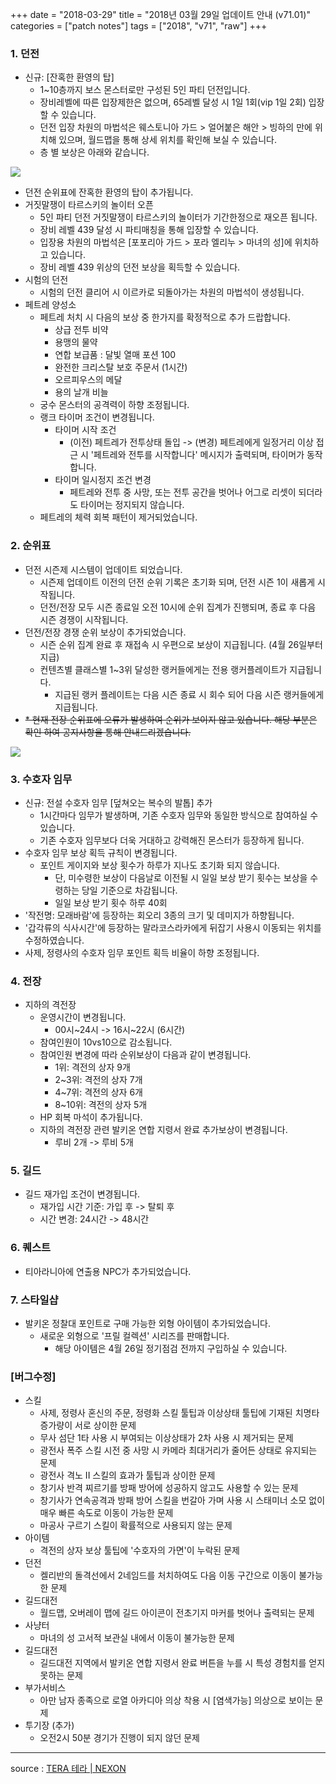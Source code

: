 +++
date = "2018-03-29"
title = "2018년 03월 29일 업데이트 안내 (v71.01)"
categories = ["patch notes"]
tags = ["2018", "v71", "raw"]
+++

### 1. 던전
- 신규: [잔혹한 환영의 탑]
  - 1~10층까지 보스 몬스터로만 구성된 5인 파티 던전입니다.
  - 장비레벨에 따른 입장제한은 없으며, 65레벨 달성 시 1일 1회(vip 1일 2회) 입장할 수 있습니다.
  - 던전 입장 차원의 마법석은 웨스토니아 가드 > 얼어붙은 해안 > 빙하의 만에 위치해 있으며, 월드맵을 통해 상세 위치를 확인해 보실 수 있습니다.
  - 층 별 보상은 아래와 같습니다.

![](https://seraphinush-gaming.github.io/mysterium/images/patch-notes/2018-03-29-1.png)

  - 던전 순위표에 잔혹한 환영의 탑이 추가됩니다.
- 거짓말쟁이 타르스키의 놀이터 오픈
  - 5인 파티 던전 거짓말쟁이 타르스키의 놀이터가 기간한정으로 재오픈 됩니다.
  - 장비 레벨 439 달성 시 파티매칭을 통해 입장할 수 있습니다.
  - 입장용 차원의 마법석은 [포포리아 가드 > 포라 엘리누 > 마녀의 성]에 위치하고 있습니다.
  - 장비 레벨 439 위상의 던전 보상을 획득할 수 있습니다.
- 시험의 던전
  - 시험의 던전 클리어 시 이르카로 되돌아가는 차원의 마법석이 생성됩니다.
- 페트레 양성소
  - 페트레 처치 시 다음의 보상 중 한가지를 확정적으로 추가 드랍합니다.
    - 상급 전투 비약
    - 용맹의 물약
    - 연합 보급품 : 달빛 열매 포션 100
    - 완전한 크리스탈 보호 주문서 (1시간)
    - 오르피우스의 메달
    - 용의 날개 비늘
  - 궁수 몬스터의 공격력이 하향 조정됩니다.
  - 랭크 타이머 조건이 변경됩니다.
    - 타이머 시작 조건
      - (이전) 페트레가 전투상태 돌입 -> (변경) 페트레에게 일정거리 이상 접근 시 '페트레와 전투를 시작합니다' 메시지가 출력되며, 타이머가 동작합니다.
    - 타이머 일시정지 조건 변경
      - 페트레와 전투 중 사망, 또는 전투 공간을 벗어나 어그로 리셋이 되더라도 타이머는 정지되지 않습니다.
  - 페트레의 체력 회복 패턴이 제거되었습니다.

### 2. 순위표
- 던전 시즌제 시스템이 업데이트 되었습니다.
  - 시즌제 업데이트 이전의 던전 순위 기록은 초기화 되며, 던전 시즌 1이 새롭게 시작됩니다.
  - 던전/전장 모두 시즌 종료일 오전 10시에 순위 집계가 진행되며, 종료 후 다음 시즌 경쟁이 시작됩니다.
- 던전/전장 경쟁 순위 보상이 추가되었습니다.
  - 시즌 순위 집계 완료 후 재접속 시 우편으로 보상이 지급됩니다. (4월 26일부터 지급)
  - 컨텐츠별 클래스별 1~3위 달성한 랭커들에게는 전용 랭커플레이트가 지급됩니다.
    - 지급된 랭커 플레이트는 다음 시즌 종료 시 회수 되어 다음 시즌 랭커들에게 지급됩니다.
- ~~* 현재 전장 순위표에 오류가 발생하여 순위가 보이지 않고 있습니다. 해당 부분은 확인 하여 공지사항을 통해 안내드리겠습니다.~~

![](https://seraphinush-gaming.github.io/mysterium/images/patch-notes/2018-03-29-2.png)

### 3. 수호자 임무
- 신규: 전설 수호자 임무 [덮쳐오는 복수의 발톱] 추가
  - 1시간마다 임무가 발생하며, 기존 수호자 임무와 동일한 방식으로 참여하실 수 있습니다.
  - 기존 수호자 임무보다 더욱 거대하고 강력해진 몬스터가 등장하게 됩니다.
- 수호자 임무 보상 획득 규칙이 변경됩니다.
  - 포인트 게이지와 보상 횟수가 하루가 지나도 초기화 되지 않습니다.
    - 단, 미수령한 보상이 다음날로 이전될 시 일일 보상 받기 횟수는 보상을 수령하는 당일 기준으로 차감됩니다.
    - 일일 보상 받기 횟수 하루 40회
- '작전명: 모래바람'에 등장하는 회오리 3종의 크기 및 데미지가 하향됩니다.
- '갑각류의 식사시간'에 등장하는 말라코스라카에게 뒤잡기 사용시 이동되는 위치를 수정하였습니다.
- 사제, 정령사의 수호자 임무 포인트 획득 비율이 하향 조정됩니다.

### 4. 전장
- 지하의 격전장
  - 운영시간이 변경됩니다.
    - 00시~24시 -> 16시~22시 (6시간)
  - 참여인원이 10vs10으로 감소됩니다.
  - 참여인원 변경에 따라 순위보상이 다음과 같이 변경됩니다.
    - 1위: 격전의 상자 9개
    - 2~3위: 격전의 상자 7개
    - 4~7위: 격전의 상자 6개
    - 8~10위: 격전의 상자 5개
  - HP 회복 마석이 추가됩니다.
  - 지하의 격전장 관련 발키온 연합 지령서 완료 추가보상이 변경됩니다.
    - 루비 2개 -> 루비 5개

### 5. 길드
- 길드 재가입 조건이 변경됩니다.
  - 재가입 시간 기준: 가입 후 -> 탈퇴 후
  - 시간 변경: 24시간 -> 48시간

### 6. 퀘스트
- 티아라니아에 연출용 NPC가 추가되었습니다.

### 7. 스타일샵
- 발키온 정찰대 포인트로 구매 가능한 외형 아이템이 추가되었습니다.
  - 새로운 외형으로 '프릴 컬렉션' 시리즈를 판매합니다.
    - 해당 아이템은 4월 26일 정기점검 전까지 구입하실 수 있습니다.

### [버그수정]
- 스킬
  - 사제, 정령사 혼신의 주문, 정령화 스킬 툴팁과 이상상태 툴팁에 기재된 치명타 증가량이 서로 상이한 문제
  - 무사 섬단 1타 사용 시 부여되는 이상상태가 2차 사용 시 제거되는 문제
  - 광전사 폭주 스킬 시전 중 사망 시 카메라 최대거리가 줄어든 상태로 유지되는 문제
  - 광전사 격노 II 스킬의 효과가 툴팁과 상이한 문제
  - 창기사 반격 찌르기를 방패 방어에 성공하지 않고도 사용할 수 있는 문제
  - 창기사가 연속공격과 방패 방어 스킬을 번갈아 가며 사용 시 스태미너 소모 없이 매우 빠른 속도로 이동이 가능한 문제
  - 마공사 구르기 스킬이 확률적으로 사용되지 않는 문제
- 아이템
  - 격전의 상자 보상 툴팁에 '수호자의 가면'이 누락된 문제
- 던전
  - 켈리반의 돌격선에서 2네임드를 처치하여도 다음 이동 구간으로 이동이 불가능한 문제
- 길드대전
  - 월드맵, 오버레이 맵에 길드 아이콘이 전초기지 마커를 벗어나 출력되는 문제
- 사냥터
  - 마녀의 성 고서적 보관실 내에서 이동이 불가능한 문제
- 길드대전
  - 길드대전 지역에서 발키온 연합 지령서 완료 버튼을 누를 시 특성 경험치를 얻지 못하는 문제
- 부가서비스
  - 아만 남자 종족으로 로열 아카디아 의상 착용 시 [염색가능] 의상으로 보이는 문제
- 투기장 (추가)
  - 오전2시 50분 경기가 진행이 되지 않던 문제

----

source : [TERA 테라 | NEXON](http://tera.nexon.com/news/update/view.aspx?n4articlesn=325)
